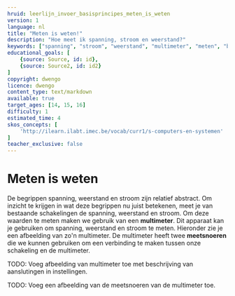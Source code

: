 ```yaml
---
hruid: leerlijn_invoer_basisprincipes_meten_is_weten
version: 1
language: nl
title: "Meten is weten!"
description: "Hoe meet ik spanning, stroom en weerstand?"
keywords: ["spanning", "stroom", "weerstand", "multimeter", "meten", "basisprincipes", "microcontroller", "µC", "arduino", "dwenguino"]
educational_goals: [
    {source: Source, id: id}, 
    {source: Source2, id: id2}
]
copyright: dwengo
licence: dwengo
content_type: text/markdown
available: true
target_ages: [14, 15, 16]
difficulty: 1
estimated_time: 4
skos_concepts: [
    'http://ilearn.ilabt.imec.be/vocab/curr1/s-computers-en-systemen'
]
teacher_exclusive: false
---
```


# Meten is weten

De begrippen spanning, weerstand en stroom zijn relatief abstract. Om inzicht te krijgen in wat deze begrippen nu juist betekenen, meet je van bestaande schakelingen de spanning, weerstand en stroom. Om deze waarden te meten maken we gebruik van een **multimeter**. Dit apparaat kan je gebruiken om spanning, weerstand en stroom te meten. Hieronder zie je een afbeelding van zo'n multimeter. De multimeter heeft twee **meetsnoeren** die we kunnen gebruiken om een verbinding te maken tussen onze schakeling en de multimeter.

TODO: Voeg afbeelding van multimeter toe met beschrijving van aanslutingen in instellingen.

TODO: Voeg een afbeelding van de meetsnoeren van de multimeter toe.




